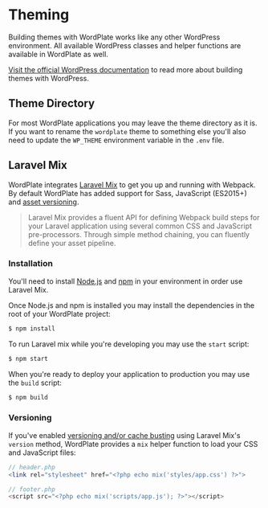 # Theming

Building themes with WordPlate works like any other WordPress environment. All available WordPress classes and helper functions are available in WordPlate as well. 

[Visit the official WordPress documentation](https://developer.wordpress.org/themes) to read more about building themes with WordPress.

## Theme Directory

For most WordPlate applications you may leave the theme directory as it is. If you want to rename the `wordplate` theme to something else you'll also need to update the `WP_THEME` environment variable in the `.env` file.

## Laravel Mix

WordPlate integrates [Laravel Mix](https://laravel.com/docs/5.8/mix) to get you up and running with Webpack. By default WordPlate has added support for Sass, JavaScript (ES2015+) and [asset versioning](https://laravel.com/docs/5.8/mix#versioning-and-cache-busting).

> Laravel Mix provides a fluent API for defining Webpack build steps for your Laravel application using several common CSS and JavaScript pre-processors. Through simple method chaining, you can fluently define your asset pipeline.

### Installation

You'll need to install [Node.js](https://nodejs.org/en) and [npm](https://www.npmjs.com) in your environment in order use Laravel Mix.

Once Node.js and npm is installed you may install the dependencies in the root of your WordPlate project:

```sh
$ npm install
```

To run Laravel mix while you're developing you may use the `start` script:

```sh
$ npm start
```

When you're ready to deploy your application to production you may use the `build` script:

```sh
$ npm build
```

### Versioning

If you've enabled [versioning and/or cache busting](https://laravel.com/docs/5.8/mix#versioning-and-cache-busting) using Laravel Mix's `version` method, WordPlate provides a `mix` helper function to load your CSS and JavaScript files:

```php
// header.php
<link rel="stylesheet" href="<?php echo mix('styles/app.css') ?>">

// footer.php
<script src="<?php echo mix('scripts/app.js'); ?>"></script>
```
